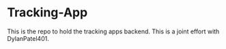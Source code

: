 # Tracking-App
This is the repo to hold the tracking apps backend. This is a joint effort with DylanPatel401.
